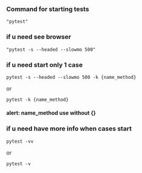 
### Command for starting tests
    "pytest"

### if u need see browser
    "pytest -s --headed --slowmo 500"

### if u need start only 1 case

    pytest -s --headed --slowmo 500 -k {name_method}

or

    pytest -k {name_method} 
#### alert: name_method use without {}

### if u need have more info when cases start 
    pytest -vv

or

    pytest -v
